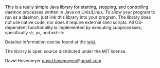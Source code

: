 This is a really simple Java library for starting, stopping, and controlling
daemon processes written in Java on Unix/Linux.  To allow your program
to run as a daemon, just link this library into your program.
The library does not use native code, nor does it require external
shell scripts.  All OS-dependent functionality is implemented by executing
subprocesses, specifically `sh`, `ps`, and `mkfifo`.

Detailed information can be found at the [wiki](https://github.com/daveho/Daemon/wiki).

The library is open source distributed under the MIT license.

David Hovemeyer <david.hovemeyer@gmail.com>